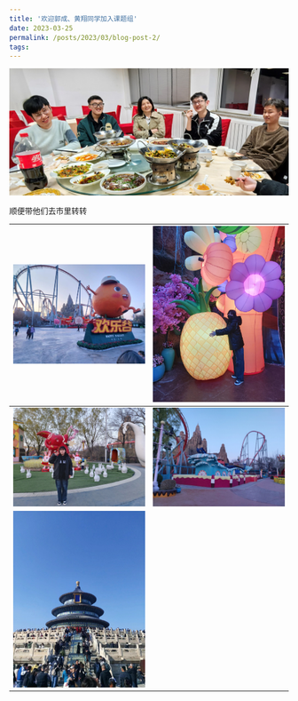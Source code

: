 ```yaml
---
title: '欢迎郭成、黄翔同学加入课题组'
date: 2023-03-25
permalink: /posts/2023/03/blog-post-2/
tags:
---
```


![欢迎郭成、黄翔加入课题组.jpg](/images/activity/欢迎郭成、黄翔加入课题组.jpg)

顺便带他们去市里转转<br>

| ![欢乐谷.jpg](/images/activity/欢乐谷.jpg) | ![欢乐谷1.jpg](/images/activity/欢乐谷1.jpg) |
| :-------: | :-------: |
| ![欢乐谷1.jpg](/images/activity/欢乐谷2.jpg) | ![欢乐谷3.jpg](/images/activity/欢乐谷3.jpg) |
| ![欢乐谷4.jpg](/images/activity/欢乐谷4.jpg) |